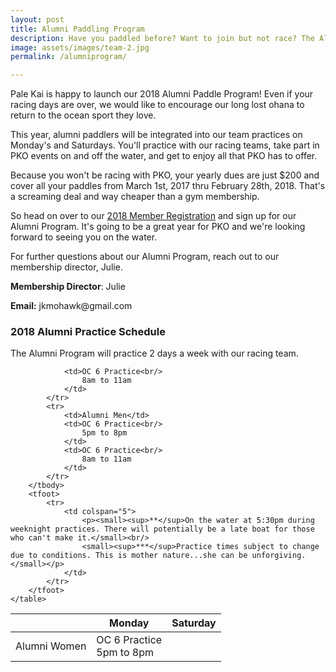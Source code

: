 ```yaml
---
layout: post
title: Alumni Paddling Program
description: Have you paddled before? Want to join but not race? The Alumni Program is for you!
image: assets/images/team-2.jpg
permalink: /alumniprogram/

---
```



<p>Pale Kai is happy to launch our 2018 Alumni Paddle Program! Even if your racing days are over, we would like to encourage our long lost ohana to return to the ocean sport they love.</p>

<p>This year, alumni paddlers will be integrated into our team practices on Monday's and Saturdays. You'll practice with our racing teams, take part in PKO events on and off the water, and get to enjoy all that PKO has to offer.</p>

<p>Because you won't be racing with PKO, your yearly dues are just $200 and cover all your paddles from March 1st, 2017 thru February 28th, 2018. That's a screaming deal and way cheaper than a gym membership.</p>

<p>So head on over to our <a href="http://www.palekai.org/members/registration/">2018 Member Registration</a> and sign up for our Alumni Program. It's going to be a great year for PKO and we're looking forward to seeing you on the water.<p> 

<p>For further questions about our Alumni Program, reach out to our membership director, Julie.</p>

<p>
<strong>Membership Director</strong>: Julie</p>
<p><strong>Email:</strong> jkmohawk@gmail.com </p>


<h3>2018 Alumni Practice Schedule</h3>
<p>The Alumni Program will practice 2 days a week with our racing team.</p>
<div class="table-wrapper">
	<table>
		<thead>
			<tr>
				<th></th>
				<th>Monday</th>
				<th>Saturday</th>
			</tr>
		</thead>
		<tbody>
			<tr>
				<td>Alumni Women</td>
				<td>OC 6 Practice<br/>
					5pm to 8pm
				</td>
			
				<td>OC 6 Practice<br/>
					8am to 11am
				</td>			
			</tr>
			<tr>
				<td>Alumni Men</td>
				<td>OC 6 Practice<br/>
					5pm to 8pm
				</td>
				<td>OC 6 Practice<br/>
					8am to 11am
				</td>			
			</tr>
		</tbody>
		<tfoot>
			<tr>
				<td colspan="5">
					<p><small><sup>**</sup>On the water at 5:30pm during weeknight practices. There will potentially be a late boat for those who can't make it.</small><br/>
					<small><sup>***</sup>Practice times subject to change due to conditions. This is mother nature...she can be unforgiving.</small></p>
				</td>
			</tr>
		</tfoot>
	</table>
</div>